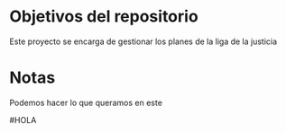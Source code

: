 # Objetivos del repositorio

Este proyecto se encarga de gestionar los planes de la liga de la justicia

# Notas

Podemos hacer lo que queramos en este

#HOLA
